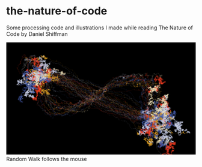 # the-nature-of-code
Some processing code and illustrations I made while reading The Nature of Code by Daniel Shiffman

![random walks follows the mouse](https://raw.githubusercontent.com/Concert0/the-nature-of-code/master/illustrations/mouse-control-random-walk2.png)
Random Walk follows the mouse
